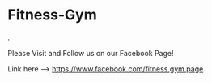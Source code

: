 # Fitness-Gym
.


Please Visit and Follow us on our Facebook Page!


Link here --> https://www.facebook.com/fitness.gym.page

